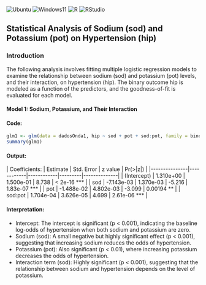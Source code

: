 ![Ubuntu](https://img.shields.io/badge/Ubuntu-Linux-orange)
![Windows11](https://img.shields.io/badge/Windows-11-blue)
![R](https://img.shields.io/badge/R-276DC3?logo=r&logoColor=white&style=flat)
![RStudio](https://img.shields.io/badge/RStudio-75AADB?logo=rstudio&logoColor=white&style=flat)

## Statistical Analysis of Sodium (sod) and Potassium (pot) on Hypertension (hip)

### Introduction

The following analysis involves fitting multiple logistic regression models to examine the relationship between sodium (sod) and potassium (pot) levels, and their interaction, on hypertension (hip). The binary outcome hip is modeled as a function of the predictors, and the goodness-of-fit is evaluated for each model.

#### Model 1: Sodium, Potassium, and Their Interaction

#### Code:
```r
glm1 <- glm(data = dadosOnda1, hip ~ sod + pot + sod:pot, family = binomial)
summary(glm1)
```
#### Output: 

| Coefficients: | Estimate   | Std. Error | z value | Pr(>|z|)     |
|---------------|------------|------------|---------|--------------|
| (Intercept)   | 1.310e+00  | 1.500e-01  |  8.738  | < 2e-16 ***  |
| sod           | -7.143e-03 | 1.370e-03  | -5.216  | 1.83e-07 *** |
| pot           | -1.488e-02 | 4.802e-03  | -3.099  | 0.00194 **   |
| sod:pot       |  1.704e-04 | 3.626e-05  |  4.699  | 2.61e-06 *** |


#### Interpretation:

- Intercept: The intercept is significant (p < 0.001), indicating the baseline log-odds of hypertension when both sodium and potassium are zero.
- Sodium (sod): A small negative but highly significant effect (p < 0.001), suggesting that increasing sodium reduces the odds of hypertension.
- Potassium (pot): Also significant (p < 0.01), where increasing potassium decreases the odds of hypertension.
- Interaction term (sod): Highly significant (p < 0.001), suggesting that the relationship between sodium and hypertension depends on the level of potassium.